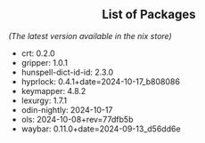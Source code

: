 <!--- This list was auto-generated by ./helper.sh. DO NOT edit this file manually. -->

<h2 align="center">List of Packages</h2>

_(The latest version available in the nix store)_

- crt: 0.2.0
- gripper: 1.0.1
- hunspell-dict-id-id: 2.3.0
- hyprlock: 0.4.1+date=2024-10-17_b808086
- keymapper: 4.8.2
- lexurgy: 1.7.1
- odin-nightly: 2024-10-17
- ols: 2024-10-08+rev=77dfb5b
- waybar: 0.11.0+date=2024-09-13_d56dd6e
